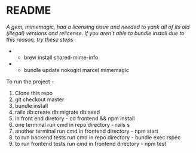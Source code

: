 # README

*A gem, mimemagic, had a licensing issue and needed to yank all of its old (illegal) versions and relicense.*
*If you aren't able to bundle install due to this reason, try these steps*
* - brew install shared-mime-info
* - bundle update nokogiri marcel mimemagic

To run the project - 

1. Clone this repo
2. git checkout master
3. bundle install
4. rails db:create db:migrate db:seed
5. in front end diretory - cd frontend && npm install
6. one terminal run cmd in repo directory - rails s 
7. another terminal run cmd in frontend directory - npm start
8. to run backend tests run cmd in repo directory - bundle exec rspec
9. to run frontend tests run cmd in frontend directory - npm test
